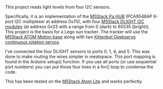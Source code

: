 This project reads light levels from four I2C sensors.

Specifically, it is an implementation of the [M5Stack Pa.HUB](https://docs.m5stack.com/en/unit/pahub2) (PCA9548AP 6-port I2C multiplexer at address 0x70), 
with four [M5Stack DLIGHT I2C modules](https://docs.m5stack.com/en/unit/dlight) (at address 0x23 with a range from 0 (dark) to 65535 (bright)).
This project is the basis for a Lego sun tracker.
The tracker will use the [M5Stack ATOM Motion base](https://docs.m5stack.com/en/atom/atom_motion) along with two [Kittenbot Geekservo continuous rotation servos](https://www.aliexpress.us/item/3256802685917966.html).

I've connected the four DLIGHT sensors to ports 0, 1, 4, and 5.
This was done to make routing the wires simpler in meatspace.
This port mapping is found in the Arduino setup() function.
If you use all ports (or use sequential port numbers) you can put those four lines in a for() loop to condense the code.

This has been tested on the [M5Stack Atom Lite](https://docs.m5stack.com/en/core/atom_lite) and works perfectly.
